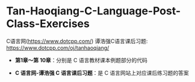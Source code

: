 # Tan-Haoqiang-C-Language-Post-Class-Exercises
C语言网(https://www.dotcpp.com/)
谭浩强C语言课后习题: https://www.dotcpp.com/oj/tanhaoqiang/



* **第1章～第 10章**：分别是 C 语言教材课本例题部分的代码

* **C 语言网-谭浩强 C 语言课后习题**：是 C 语言网站上对应课后练习题的答案
